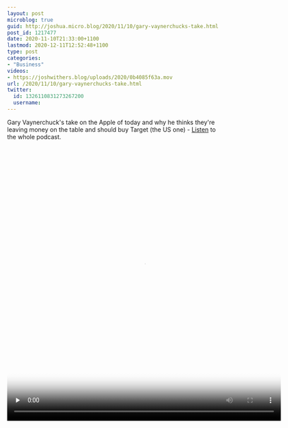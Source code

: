 ```yaml
---
layout: post
microblog: true
guid: http://joshua.micro.blog/2020/11/10/gary-vaynerchucks-take.html
post_id: 1217477
date: 2020-11-10T21:33:00+1100
lastmod: 2020-12-11T12:52:48+1100
type: post
categories:
- "Business"
videos:
- https://joshwithers.blog/uploads/2020/0b4085f63a.mov
url: /2020/11/10/gary-vaynerchucks-take.html
twitter:
  id: 1326110831273267200
  username: 
---
```

Gary Vaynerchuck's take on the Apple of today and why he thinks they're leaving money on the table and should buy Target (the US one) - [Listen](https://overcast.fm/+UrmjZwJ5M) to the whole podcast.

<video controls="controls" playsinline="playsinline" src="https://joshwithers.blog/uploads/2020/0b4085f63a.mov" width="640" height="640" poster="https://joshwithers.blog/uploads/2020/7853cd0fbd.png" preload="none"></video>
